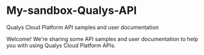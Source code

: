 # My-sandbox-Qualys-API
Qualys Cloud Platform API samples and user documentation

Welcome! We're sharing some API samples and user documentation to help you with using Qualys Cloud Platform APIs.
